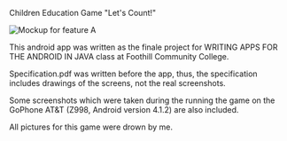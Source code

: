 Children Education Game "Let's Count!"

![Mockup for feature A](https://github.com/Katy-katy/ANDROID_APP-Children-Education-Game-Let-s-Count-/blob/master/Screenshot_2015-12-18-10-44-35.png)

This android app was written as the finale project for WRITING APPS FOR THE ANDROID IN JAVA class at Foothill Community College.

Specification.pdf was written before the app, thus, the specification includes drawings of the screens, not the real screenshots. 

Some screenshots which were taken during the running the game on the GoPhone AT&T (Z998, Android version 4.1.2) are also included.

All pictures for this game were drown by me.
